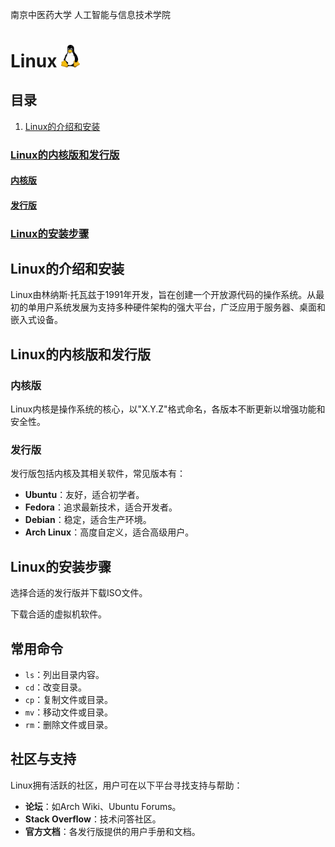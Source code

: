 南京中医药大学 人工智能与信息技术学院

# Linux <img src="figures/linux.logo.png" alt="图标" style="width:30px;" />

## 目录  

1. [Linux的介绍和安装](#Linux的介绍和安装)
   
### [Linux的内核版和发行版](#linux的内核版和发行版)
   #### [内核版](#内核版)  
   #### [发行版](#发行版) 
### [Linux的安装步骤](#linux的安装步骤)  


## Linux的介绍和安装

Linux由林纳斯·托瓦兹于1991年开发，旨在创建一个开放源代码的操作系统。从最初的单用户系统发展为支持多种硬件架构的强大平台，广泛应用于服务器、桌面和嵌入式设备。  

## Linux的内核版和发行版  

### 内核版  

Linux内核是操作系统的核心，以"X.Y.Z"格式命名，各版本不断更新以增强功能和安全性。  

### 发行版  

发行版包括内核及其相关软件，常见版本有：  

- **Ubuntu**：友好，适合初学者。  
- **Fedora**：追求最新技术，适合开发者。  
- **Debian**：稳定，适合生产环境。  
- **Arch Linux**：高度自定义，适合高级用户。  

## Linux的安装步骤  

选择合适的发行版并下载ISO文件。

下载合适的虚拟机软件。


## 常用命令  

- `ls`：列出目录内容。  
- `cd`：改变目录。  
- `cp`：复制文件或目录。  
- `mv`：移动文件或目录。  
- `rm`：删除文件或目录。  

## 社区与支持  

Linux拥有活跃的社区，用户可在以下平台寻找支持与帮助：  

- **论坛**：如Arch Wiki、Ubuntu Forums。  
- **Stack Overflow**：技术问答社区。  
- **官方文档**：各发行版提供的用户手册和文档。
